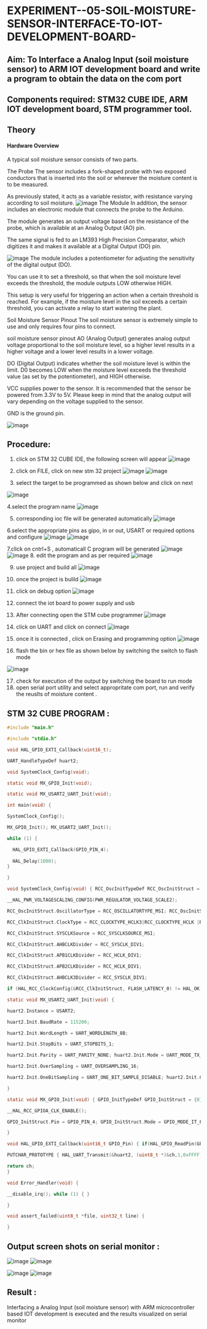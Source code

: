 # EXPERIMENT--05-SOIL-MOISTURE-SENSOR-INTERFACE-TO-IOT-DEVELOPMENT-BOARD-
## Aim: To Interface a Analog Input  (soil moisture sensor) to ARM IOT development board and write a  program to obtain  the data on the com port 
## Components required: STM32 CUBE IDE, ARM IOT development board,  STM programmer tool.
## Theory 
#### Hardware Overview
A typical soil moisture sensor consists of two parts.

The Probe
The sensor includes a fork-shaped probe with two exposed conductors that is inserted into the soil or wherever the moisture content is to be measured.

As previously stated, it acts as a variable resistor, with resistance varying according to soil moisture.
![image](https://github.com/vasanthkumarch/EXPERIMENT--05-SOIL-MOISTURE-SENSOR-INTERFACE-TO-IOT-DEVELOPMENT-BOARD-/assets/36288975/00e1751d-44e6-41e3-b261-717a657861be)
The Module
In addition, the sensor includes an electronic module that connects the probe to the Arduino.

The module generates an output voltage based on the resistance of the probe, which is available at an Analog Output (AO) pin.

The same signal is fed to an LM393 High Precision Comparator, which digitizes it and makes it available at a Digital Output (DO) pin.

![image](https://github.com/vasanthkumarch/EXPERIMENT--05-SOIL-MOISTURE-SENSOR-INTERFACE-TO-IOT-DEVELOPMENT-BOARD-/assets/36288975/85f21aed-ce9b-416c-8ad2-d0919eb32dbf)
The module includes a potentiometer for adjusting the sensitivity of the digital output (DO).

You can use it to set a threshold, so that when the soil moisture level exceeds the threshold, the module outputs LOW otherwise HIGH.

This setup is very useful for triggering an action when a certain threshold is reached. For example, if the moisture level in the soil exceeds a certain threshold, you can activate a relay to start watering the plant.


Soil Moisture Sensor Pinout
The soil moisture sensor is extremely simple to use and only requires four pins to connect.

soil moisture sensor pinout
AO (Analog Output) generates analog output voltage proportional to the soil moisture level, so a higher level results in a higher voltage and a lower level results in a lower voltage.

DO (Digital Output) indicates whether the soil moisture level is within the limit. D0 becomes LOW when the moisture level exceeds the threshold value (as set by the potentiometer), and HIGH otherwise.

VCC supplies power to the sensor. It is recommended that the sensor be powered from 3.3V to 5V. Please keep in mind that the analog output will vary depending on the voltage supplied to the sensor.

GND is the ground pin.

![image](https://github.com/vasanthkumarch/EXPERIMENT--05-SOIL-MOISTURE-SENSOR-INTERFACE-TO-IOT-DEVELOPMENT-BOARD-/assets/36288975/bf4f99ab-6c72-4d9b-9e65-40669401ce04)

## Procedure:
 1. click on STM 32 CUBE IDE, the following screen will appear 
 ![image](https://user-images.githubusercontent.com/36288975/226189166-ac10578c-c059-40e7-8b80-9f84f64bf088.png)

 2. click on FILE, click on new stm 32 project 
 ![image](https://user-images.githubusercontent.com/36288975/226189215-2d13ebfb-507f-44fc-b772-02232e97c0e3.png)
![image](https://user-images.githubusercontent.com/36288975/226189230-bf2d90dd-9695-4aaf-b2a6-6d66454e81fc.png)
3. select the target to be programmed  as shown below and click on next 

![image](https://user-images.githubusercontent.com/36288975/226189280-ed5dcf1d-dd8d-43ae-815d-491085f4863b.png)

4.select the program name 
![image](https://user-images.githubusercontent.com/36288975/226189316-09832a30-4d1a-4d4f-b8ad-2dc28f137711.png)


5. corresponding ioc file will be generated automatically 
![image](https://user-images.githubusercontent.com/36288975/226189378-3abbdee2-0df6-470f-a3cd-79c74e3d3ad8.png)

6.select the appropriate pins as gipo, in or out, USART or required options and configure 
![image](https://user-images.githubusercontent.com/36288975/226189403-f7179f1a-3eae-4637-826b-ab4ec35ba1e1.png)
![image](https://user-images.githubusercontent.com/36288975/226189425-2b2414ce-49b3-4b61-a260-c658cb2e4152.png)


7.click on cntrl+S , automaticall C program will be generated 
![image](https://user-images.githubusercontent.com/36288975/226189443-8b43451d-0b14-47e4-a20b-cc09c6ad8458.png)
![image](https://user-images.githubusercontent.com/36288975/226189450-85ffa969-2ffb-4788-81e5-72d60fdda0f1.png)
8. edit the program and as per required 
![image](https://user-images.githubusercontent.com/36288975/226189461-a573e62f-a109-4631-a250-a20925758fe0.png)

9. use project and build all 
![image](https://user-images.githubusercontent.com/36288975/226189554-3f7101ac-3f41-48fc-abc7-480bd6218dec.png)
10. once the project is bulild 
![image](https://user-images.githubusercontent.com/36288975/226189577-c61cc1eb-3990-4968-8aa6-aefffc766b70.png)

11. click on debug option 
![image](https://user-images.githubusercontent.com/36288975/226189625-37daa9a3-62e9-42b5-a5ce-2ac63345905b.png)

12. connect the  iot board to power supply and usb 

13. After connecting open the STM cube programmer 
![image](https://user-images.githubusercontent.com/36288975/227599356-9c465b7e-6bd0-436b-b4e8-742ed25e06ce.png)

14. click on UART and click on connect 
![image](https://user-images.githubusercontent.com/36288975/227599458-26976d4a-f2d4-49f0-a49f-31f46eb15761.png)

15. once it is connected , click on Erasing and programming option 
![image](https://user-images.githubusercontent.com/36288975/227599531-f03d277e-440f-4f8a-8875-97f8e8058c71.png)

16. flash the bin or hex file as shown below by switching the switch to flash mode 

![image](https://user-images.githubusercontent.com/36288975/227599656-dc4a635f-b5f1-44c8-84c5-ee0a592fa184.png)


17. check for execution of the output by switching the board to run mode 
18. open serial port utility and select appropritate com port, run and verify the reuslts of moisture content .


## STM 32 CUBE PROGRAM :
~~~c
#include "main.h"

#include "stdio.h"

void HAL_GPIO_EXTI_Callback(uint16_t);

UART_HandleTypeDef huart2;

void SystemClock_Config(void);

static void MX_GPIO_Init(void);

static void MX_USART2_UART_Init(void);

int main(void) {

SystemClock_Config();

MX_GPIO_Init(); MX_USART2_UART_Init();

while (1) {

  HAL_GPIO_EXTI_Callback(GPIO_PIN_4);
  
  HAL_Delay(1000);
}

}

void SystemClock_Config(void) { RCC_OscInitTypeDef RCC_OscInitStruct = {0}; RCC_ClkInitTypeDef RCC_ClkInitStruct = {0};

__HAL_PWR_VOLTAGESCALING_CONFIG(PWR_REGULATOR_VOLTAGE_SCALE2);

RCC_OscInitStruct.OscillatorType = RCC_OSCILLATORTYPE_MSI; RCC_OscInitStruct.MSIState = RCC_MSI_ON; RCC_OscInitStruct.MSICalibrationValue = RCC_MSICALIBRATION_DEFAULT; RCC_OscInitStruct.MSIClockRange = RCC_MSIRANGE_6; RCC_OscInitStruct.PLL.PLLState = RCC_PLL_NONE; if (HAL_RCC_OscConfig(&RCC_OscInitStruct) != HAL_OK) { Error_Handler(); }

RCC_ClkInitStruct.ClockType = RCC_CLOCKTYPE_HCLK3|RCC_CLOCKTYPE_HCLK |RCC_CLOCKTYPE_SYSCLK|RCC_CLOCKTYPE_PCLK1 |RCC_CLOCKTYPE_PCLK2;

RCC_ClkInitStruct.SYSCLKSource = RCC_SYSCLKSOURCE_MSI;

RCC_ClkInitStruct.AHBCLKDivider = RCC_SYSCLK_DIV1;

RCC_ClkInitStruct.APB1CLKDivider = RCC_HCLK_DIV1;

RCC_ClkInitStruct.APB2CLKDivider = RCC_HCLK_DIV1;

RCC_ClkInitStruct.AHBCLK3Divider = RCC_SYSCLK_DIV1;

if (HAL_RCC_ClockConfig(&RCC_ClkInitStruct, FLASH_LATENCY_0) != HAL_OK) { Error_Handler(); } }

static void MX_USART2_UART_Init(void) {

huart2.Instance = USART2;

huart2.Init.BaudRate = 115200;

huart2.Init.WordLength = UART_WORDLENGTH_8B;

huart2.Init.StopBits = UART_STOPBITS_1;

huart2.Init.Parity = UART_PARITY_NONE; huart2.Init.Mode = UART_MODE_TX_RX; huart2.Init.HwFlowCtl = UART_HWCONTROL_NONE;

huart2.Init.OverSampling = UART_OVERSAMPLING_16;

huart2.Init.OneBitSampling = UART_ONE_BIT_SAMPLE_DISABLE; huart2.Init.ClockPrescaler = UART_PRESCALER_DIV1; huart2.AdvancedInit.AdvFeatureInit = UART_ADVFEATURE_NO_INIT; if (HAL_UART_Init(&huart2) != HAL_OK) { Error_Handler(); } if (HAL_UARTEx_SetTxFifoThreshold(&huart2, UART_TXFIFO_THRESHOLD_1_8) != HAL_OK) { Error_Handler(); } if (HAL_UARTEx_SetRxFifoThreshold(&huart2, UART_RXFIFO_THRESHOLD_1_8) != HAL_OK) { Error_Handler(); } if (HAL_UARTEx_DisableFifoMode(&huart2) != HAL_OK) { Error_Handler(); }

}

static void MX_GPIO_Init(void) { GPIO_InitTypeDef GPIO_InitStruct = {0};

__HAL_RCC_GPIOA_CLK_ENABLE();

GPIO_InitStruct.Pin = GPIO_PIN_4; GPIO_InitStruct.Mode = GPIO_MODE_IT_FALLING; GPIO_InitStruct.Pull = GPIO_PULLUP; HAL_GPIO_Init(GPIOA, &GPIO_InitStruct);

}

void HAL_GPIO_EXTI_Callback(uint16_t GPIO_Pin) { if(HAL_GPIO_ReadPin(GPIOA,GPIO_PIN_4)==0) { printf("IR ON\n"); } else { printf("IR Off\n"); } }

PUTCHAR_PROTOTYPE { HAL_UART_Transmit(&huart2, (uint8_t *)&ch,1,0xFFFF);

return ch;
}

void Error_Handler(void) {

__disable_irq(); while (1) { }

}

void assert_failed(uint8_t *file, uint32_t line) {

}
~~~


## Output screen shots on serial monitor   :

![image](https://github.com/SdMdZahi7/EXPERIMENT--05-SOIL-MOISTURE-SENSOR-INTERFACE-TO-IOT-DEVELOPMENT-BOARD-/assets/94187572/956d4ee1-e81b-4566-b7ce-7d8e4f89c702)
![image](https://github.com/SdMdZahi7/EXPERIMENT--05-SOIL-MOISTURE-SENSOR-INTERFACE-TO-IOT-DEVELOPMENT-BOARD-/assets/94187572/f3aa9c00-a70e-4286-b58e-1fa3a095ff0b)

![image](https://github.com/SdMdZahi7/EXPERIMENT--05-SOIL-MOISTURE-SENSOR-INTERFACE-TO-IOT-DEVELOPMENT-BOARD-/assets/94187572/1d9ecf76-9e76-4217-9848-26e6e4f2d37e)
![image](https://github.com/SdMdZahi7/EXPERIMENT--05-SOIL-MOISTURE-SENSOR-INTERFACE-TO-IOT-DEVELOPMENT-BOARD-/assets/94187572/c2f1c620-e28e-440a-b490-898dabdae3cf)

 
 
 
 
## Result :
Interfacing a Analog Input (soil moisture sensor) with ARM microcontroller based IOT development is executed and the results visualized on serial monitor 
